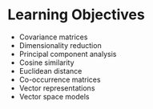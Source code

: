 # Learning Objectives

* Covariance matrices
* Dimensionality reduction
* Principal component analysis
* Cosine similarity
* Euclidean distance
* Co-occurrence matrices
* Vector representations
* Vector space models